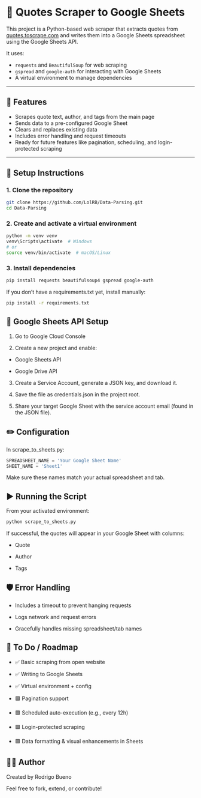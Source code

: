 # 📝 Quotes Scraper to Google Sheets

This project is a Python-based web scraper that extracts quotes from [quotes.toscrape.com](http://quotes.toscrape.com) and writes them into a Google Sheets spreadsheet using the Google Sheets API.

It uses:

- `requests` and `BeautifulSoup` for web scraping
- `gspread` and `google-auth` for interacting with Google Sheets
- A virtual environment to manage dependencies

---

## 🚀 Features

- Scrapes quote text, author, and tags from the main page
- Sends data to a pre-configured Google Sheet
- Clears and replaces existing data
- Includes error handling and request timeouts
- Ready for future features like pagination, scheduling, and login-protected scraping

---

## 🔧 Setup Instructions

### 1. Clone the repository

```bash
git clone https://github.com/LolRB/Data-Parsing.git
cd Data-Parsing
```

### 2. Create and activate a virtual environment

```bash
python -m venv venv
venv\Scripts\activate  # Windows
# or
source venv/bin/activate  # macOS/Linux
```

### 3. Install dependencies

```bash
pip install requests beautifulsoup4 gspread google-auth
```

If you don’t have a requirements.txt yet, install manually:
```bash
pip install -r requirements.txt
```

## 📄 Google Sheets API Setup

1. Go to Google Cloud Console

2. Create a new project and enable:

- Google Sheets API

- Google Drive API

3. Create a Service Account, generate a JSON key, and download it.

4. Save the file as credentials.json in the project root.

5. Share your target Google Sheet with the service account email (found in the JSON file).

## ✏️ Configuration

In scrape_to_sheets.py:

```python
SPREADSHEET_NAME = 'Your Google Sheet Name'
SHEET_NAME = 'Sheet1'
```
Make sure these names match your actual spreadsheet and tab.

## ▶️ Running the Script

From your activated environment:

```bash
python scrape_to_sheets.py
```
If successful, the quotes will appear in your Google Sheet with columns:

- Quote

- Author

- Tags

## 🛡️ Error Handling

- Includes a timeout to prevent hanging requests

- Logs network and request errors

- Gracefully handles missing spreadsheet/tab names

## 📌 To Do / Roadmap
 - ✅ Basic scraping from open website

 - ✅ Writing to Google Sheets

 - ✅ Virtual environment + config

 - 🟩 Pagination support

 - 🟩 Scheduled auto-execution (e.g., every 12h)

 - 🟩 Login-protected scraping

 - 🟩 Data formatting & visual enhancements in Sheets

## 🧑‍💻 Author

Created by Rodrigo Bueno

Feel free to fork, extend, or contribute!